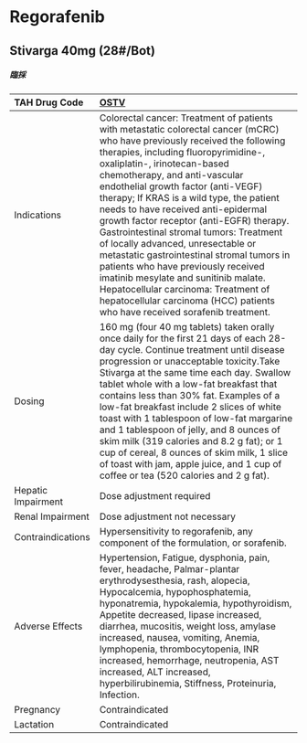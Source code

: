 # Regorafenib

## Stivarga 40mg (28#/Bot)

##### 臨採

| TAH Drug Code      | [OSTV](https://www.tahsda.org.tw/drugs/hissearch.php?drug_code=OSTV)                                                                                                                                                                                                                                                                                                                                                                                                                                                                                                                                                                                                                                                                       |
|:-------------------|:-------------------------------------------------------------------------------------------------------------------------------------------------------------------------------------------------------------------------------------------------------------------------------------------------------------------------------------------------------------------------------------------------------------------------------------------------------------------------------------------------------------------------------------------------------------------------------------------------------------------------------------------------------------------------------------------------------------------------------------------|
| Indications        | Colorectal cancer: Treatment of patients with metastatic colorectal cancer (mCRC) who have previously received the following therapies, including fluoropyrimidine-, oxaliplatin-, irinotecan-based chemotherapy, and anti-vascular endothelial growth factor (anti-VEGF) therapy; If KRAS is a wild type, the patient needs to have received anti-epidermal growth factor receptor (anti-EGFR) therapy. Gastrointestinal stromal tumors: Treatment of locally advanced, unresectable or metastatic gastrointestinal stromal tumors in patients who have previously received imatinib mesylate and sunitinib malate. Hepatocellular carcinoma: Treatment of hepatocellular carcinoma (HCC) patients who have received sorafenib treatment. |
| Dosing             | 160 mg (four 40 mg tablets) taken orally once daily for the first 21 days of each 28-day cycle. Continue treatment until disease progression or unacceptable toxicity.Take Stivarga at the same time each day. Swallow tablet whole with a low-fat breakfast that contains less than 30% fat. Examples of a low-fat breakfast include 2 slices of white toast with 1 tablespoon of low-fat margarine and 1 tablespoon of jelly, and 8 ounces of skim milk (319 calories and 8.2 g fat); or 1 cup of cereal, 8 ounces of skim milk, 1 slice of toast with jam, apple juice, and 1 cup of coffee or tea (520 calories and 2 g fat).                                                                                                          |
| Hepatic Impairment | Dose adjustment required                                                                                                                                                                                                                                                                                                                                                                                                                                                                                                                                                                                                                                                                                                                   |
| Renal Impairment   | Dose adjustment not necessary                                                                                                                                                                                                                                                                                                                                                                                                                                                                                                                                                                                                                                                                                                              |
| Contraindications  | Hypersensitivity to regorafenib, any component of the formulation, or sorafenib.                                                                                                                                                                                                                                                                                                                                                                                                                                                                                                                                                                                                                                                           |
| Adverse Effects    | Hypertension, Fatigue, dysphonia, pain, fever, headache, Palmar-plantar erythrodysesthesia, rash, alopecia, Hypocalcemia, hypophosphatemia, hyponatremia, hypokalemia, hypothyroidism, Appetite decreased, lipase increased, diarrhea, mucositis, weight loss, amylase increased, nausea, vomiting, Anemia, lymphopenia, thrombocytopenia, INR increased, hemorrhage, neutropenia, AST increased, ALT increased, hyperbilirubinemia, Stiffness, Proteinuria, Infection.                                                                                                                                                                                                                                                                    |
| Pregnancy          | Contraindicated                                                                                                                                                                                                                                                                                                                                                                                                                                                                                                                                                                                                                                                                                                                            |
| Lactation          | Contraindicated                                                                                                                                                                                                                                                                                                                                                                                                                                                                                                                                                                                                                                                                                                                            |

